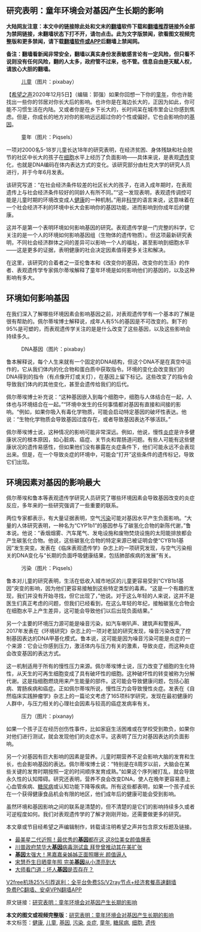  <h2>研究表明：童年环境会对基因产生长期的影响</h2> <p class="notice"><b>大陆网友注意：本文中的链接除此处和文末的<a href="https://github.com/bannedbook/fanqiang" >翻墙</a>软件下载和<a href="https://github.com/killgcd/justmysocks/blob/master/README.md">翻墙推荐</a>链接外全部为禁网链接，未翻墙状态下打不开，请勿点击。此为文字版禁闻，欲看图文视频完整版和更多禁闻，请下载<a href="https://github.com/bannedbook/fanqiang">翻墙软件或APP</a>后翻墙上禁闻网。</p><p>备注：翻墙看新闻非常安全，翻墙以真实身份发表敏感言论有一定风险，但只看不说则没有任何风险，翻的人太多，政府管不过来，也不管。信息自由是天赋人权，请放心大胆的翻墙。</b></p>  <div class="entry"> <figure><figcaption><a href="https://www.bannedbook.org/bnews/tag/%E5%84%BF%E7%AB%A5/" class="st_tag internal_tag" rel="tag" title="标签 儿童 下的日志">儿童</a>（图片：pixabay）</figcaption></figure> <p>【<span class='wp_keywordlink_affiliate'><a href="https://www.soundofhope.org" title="希望之声" target="_blank">希望之声</a></span>2020年12月5日】（编辑：郭强）如果你回想一下你的<a href="https://www.bannedbook.org/bnews/tag/%E7%AB%A5%E5%B9%B4/" class="st_tag internal_tag" rel="tag" title="标签 童年 下的日志">童年</a>，你也许能找出一些你的邻居对你长大后的影响。也许你是在海边长大的，正因为如此，你可能不习惯生活在内陆。又或者你是在乡下长大的，长时间呆在城市里会让你感到焦虑。但是，你成长的地方对你的影响远远超过你的个性或偏好。它也会影响你的<a href="https://www.bannedbook.org/bnews/tag/%E5%9F%BA%E5%9B%A0/" class="st_tag internal_tag" rel="tag" title="标签 基因 下的日志">基因</a>。</p> <figure><figcaption>童年（图片：Piqsels）</figcaption></figure> <p>一项对2000名5-18岁儿童长达18年的研究表明，在经济贫困、身体残缺和社会脱节的社区中长大的孩子在<a href="https://www.bannedbook.org/bnews/tag/%E7%BB%86%E8%83%9E/" class="st_tag internal_tag" rel="tag" title="标签 细胞 下的日志">细胞</a>水平上经历了负面影响——具体来说，是表观<a href="https://www.bannedbook.org/bnews/tag/%E9%81%97%E4%BC%A0/" class="st_tag internal_tag" rel="tag" title="标签 遗传 下的日志">遗传</a>变化，也就是DNA编码在体内表达方式的变化。该研究部分由杜克大学的研究人员进行，并于今年6月发表。</p> <p>该研究写道：“在社会经济条件较差的社区长大的孩子，在进入成年期时，在表观遗传上与社会经济条件较好的同龄人有所不同。”“这一发现表明，表观遗传调控可能是儿童时期的环境改变成人<a href="https://www.bannedbook.org/bnews/tag/%e5%81%a5%e5%ba%b7/" class="st_tag internal_tag" rel="tag" title="标签 健康 下的日志">健康</a>的一种机制。”用非<span class='wp_keywordlink'><a href="https://www.bannedbook.org/forum11/topic309.html" title="禁片：“科学”的棍子" target="_blank">科学</a></span>的语言来说，这意味着在一个社会经济不利的环境中长大会影响你的基因功能，进而影响到你成年后的健康。</p> <p>这并不是第一个表明环境如何影响基因的研究。表观遗传学是一门完整的科学，它关注的是一个人的环境如何影响基因组（生物体的遗传物质）。但这项最新研究表明，不同社会经济群体之间的差异可以影响一个人的福祉，甚至影响到细胞水平——这是更多的证据，表明健康的社会决定因素值得更多关注和解决。</p>  <p>在这里，该研究的合着者之一亚伦鲁本和《改变你的基因，改变你的生活》的作者、表观遗传学专家佩尔蒂埃解释了童年环境是如何影响他们的基因的，以及这种影响有多大。</p> <h2>环境如何影响基因</h2> <p>在我们深入了解哪些环境因素会影响基因之前，对表观遗传学有一个基本的了解是很有帮助的。佩尔蒂埃博士解释说，成年人有5%的基因是不可改变的。剩下的95%是可塑的，而表观遗传学关注的是是什么改变了这些基因，以及这些影响会持续多久。</p> <figure><figcaption>DNA基因（图片：pixabay）</figcaption></figure> <p>鲁本解释说，每个人生来就有一个固定的DNA结构，但这个DNA不是在真空中运作的，它从我们体内的化合物和蛋白质中获取指令。环境的变化会改变我们的DNA得到的指令（有点像开灯或关灯），在基因上留下标记。这些改变了的指令会导致我们体内的其他变化，甚至会遗传给我们的后代。</p> <p>佩尔蒂埃博士补充说：“这种基因嵌入到每个细胞中，细胞与人体结合在一起，人体也与环境结合在一起。”“环境中发生的任何事情都对基因有直接和间接的影响。“例如，如果你吸入有毒化学物质，可能会启动特定基因的破坏性表达。他说：“生物化学物质会导致基因过度存在，或者导致基因表达不够活跃。”</p>  <p>佩尔蒂埃博士说，这种情况的影响可能非常深远。例如，他说，慢性<a href="https://www.bannedbook.org/bnews/tag/%E7%82%8E%E7%97%87/" class="st_tag internal_tag" rel="tag" title="标签 炎症 下的日志">炎症</a>是许多健康状况的根本原因，如心脏病、癌症、关节炎和胃肠道问题。有些人可能有这些健康状况的遗传易感性，但如果他们没有暴露在炎症条件下，他们可能永远不会表现出来。但是，在一个导致炎症的环境中，可能会“打开”这些条件的遗传标记，导致它们出现。</p> <h2>环境因素对基因的影响最大</h2> <p>佩尔蒂埃和鲁本等表观遗传学研究人员研究了哪些环境因素会导致基因改变的炎症反应，多年来的一些研究强调了一些重要的联系。</p> <p>两位专家都表示，有大量证据表明，空气<a href="https://www.bannedbook.org/bnews/tag/%e6%b1%a1%e6%9f%93/" class="st_tag internal_tag" rel="tag" title="标签 污染 下的日志">污染</a>可能对基因水平产生负面影响。“大量的人体研究表明，一种名为“CYP1b1”的基因参与了碳氢化合物的新陈代谢，”鲁本说。他说：“香烟烟雾、汽车尾气、发电设施和废物焚烧设施的太阳能排放都会产生碳氢化合物。他说，这些碳氢化合物的特定来源已被证明会使“CYB1b1基因”发生突变。发表在《临床表观遗传学》杂志上的一项研究发现，与空气污染相关的DNA变化与“长期的负面呼吸健康结果，包括肺部疾病的发展”有关。</p> <figure><figcaption>污染（图片：Piqsels）</figcaption></figure> <p>鲁本对儿童的研究表明，生活在低收入城市地区的儿童更容易受到“CYB1b1基因”突变的影响，因为他们更容易接触到这些特定类型的毒素。“这是一个有趣的发现，我们并没有开始寻找，但它出现了，”他说。对于这么年轻的人来说，这并不是医生们真正考虑的问题，但我们已经看到，在这么年轻的年纪，接触碳氢化合物会在细胞水平上产生差异，这可能会导致他们以后出现负面结果。”</p>  <p>另一个主要的环境压力源可能是噪音污染，如汽车喇叭声、建筑声和警报声。2017年发表在《环境研究》杂志上的一项对老鼠的研究发现，噪音污染改变了控制基因表达的DNA甲基化模式。鲁本说，这可能是因为噪音污染可能是炎症的一个来源：它会让你感到压力，激活体内与压力有关的激素，导致炎症，而这种炎症会改变基因的表达方式。</p> <p>这一机制适用于所有的慢性压力来源。佩尔蒂埃博士说，压力改变了细胞的生化特性，从天生的可再生细胞变成了具有破坏性的细胞。这种破坏性的转变被称为分解代谢。这是指细胞燃烧用来产生能量的部件。这可能会导致健康问题，包括心脏病、胃肠疾病和癌症。正如佩尔蒂埃所说，慢性压力会导致慢性炎症。发表在《自然临床实践肿瘤学》杂志上的一篇论文考虑了165项科学研究，发现在最初健康的人群中，与压力相关的心理社会因素与较高的癌症发病率有关。</p> <figure><figcaption>压力（图片：pixanay)</figcaption></figure> <p>如果一个孩子正在经历创伤性事件，比如家庭生活困难或在学校受到欺负，如果你对他们进行测试，就会发现他们的炎症水平。这表明了压力对基因表达的负面影响。</p> <p>另一个对基因有巨大影响的因素是营养。儿童时期营养不足会影响大脑的发育和生长，也会影响基因的表达。佩尔蒂埃博士说：“特别是在8周岁以前，大脑会在某些关键的发育时期按照一定的时间顺序发育成熟。”如果这个序列被打乱，就会导致永久性的认知障碍。研究还表明，营养不良会改变DNA，使人在晚年更容易患上心血管疾病、<a href="https://www.bannedbook.org/bnews/tag/%e7%b3%96%e5%b0%bf%e7%97%85/" class="st_tag internal_tag" rel="tag" title="标签 糖尿病 下的日志">糖尿病</a>或认知功能下降等疾病。所有这些都表明，如果一个孩子成长在一个获得健康食品机会有限的地区，他们成年后的健康可能会受到影响。</p>  <p>虽然环境和基因影响之间的联系是清楚的，但不清楚的是它们的影响持续多久或者可逆程度如何。我们对表观遗传学的了解才刚刚开始，还需要做更多的研究。</p> <p>本文章或节目经希望之声编辑制作，转载请注明希望之声并包含原文标题及链接。</p> <ul class='op-related-articles' title='相关阅读'> <li><a href='https://www.bannedbook.org/bnews/yule/20201201/1439961.html' target='_blank'>最美星二代近照！最优秀的<b>基因</b>都在这 这8位美女颜值爆表</a></li> <li><a href='https://www.bannedbook.org/bnews/comments/20201129/1439024.html' target='_blank'>川普政府禁华大<b>基因</b>病毒测试盒 拜登曾推动其在美扩张</a></li> <li><a href='https://www.bannedbook.org/bnews/yule/20201129/1439019.html' target='_blank'><b>基因</b>太强大！黑嘉嘉亲姊姊正面照曝光 颜值逼人</a></li> <li><a href='https://www.bannedbook.org/bnews/yule/20201124/1436089.html' target='_blank'>宋慧乔生日晒童年照 完美<b>基因</b>从小漂亮到大</a></li> <li><a href='https://www.bannedbook.org/bnews/lifebaike/20201121/1434676.html' target='_blank'>大师看门道：坏人<b>基因</b>是否存在？</a></li> </ul> <p class="texttj"> <a href="https://www.bannedbook.org/forum23/topic22702.html" target="_blank">V2free机场25%引荐返利：全平台免费SS/V2ray节点+经济套餐高速翻墙</a><br/> <a href="https://github.com/bannedbook/fanqiang/wiki/%E7%A6%81%E9%97%BB%E7%BD%91%E5%AE%89%E5%8D%93%E7%BF%BB%E5%A2%99%E6%96%B0%E9%97%BBAPP" target="_blank">免费PC翻墙、安卓VPN翻墙APP</a></p><p>原文链接：<a class="src_link"  href="https://www.soundofhope.org/post/449731" target="_blank">研究表明：童年环境会对基因产生长期的影响</a></p><a name='sharetosocial'></a>       <div><b>本文的图文或视频完整版</b>：<a href='https://www.bannedbook.org/bnews/comments/20201205/1442647.html'>研究表明：童年环境会对基因产生长期的影响</a></div>  </div><!--END ENTRY--> <div class="postfooter"> <div>本文标签：<a href="https://www.bannedbook.org/bnews/tag/%e5%81%a5%e5%ba%b7/" rel="tag">健康</a>, <a href="https://www.bannedbook.org/bnews/tag/%E5%84%BF%E7%AB%A5/" rel="tag">儿童</a>, <a href="https://www.bannedbook.org/bnews/tag/%E5%9F%BA%E5%9B%A0/" rel="tag">基因</a>, <a href="https://www.bannedbook.org/bnews/tag/%e6%b1%a1%e6%9f%93/" rel="tag">污染</a>, <a href="https://www.bannedbook.org/bnews/tag/%E7%82%8E%E7%97%87/" rel="tag">炎症</a>, <a href="https://www.bannedbook.org/bnews/tag/%E7%AB%A5%E5%B9%B4/" rel="tag">童年</a>, <a href="https://www.bannedbook.org/bnews/tag/%e7%b3%96%e5%b0%bf%e7%97%85/" rel="tag">糖尿病</a>, <a href="https://www.bannedbook.org/bnews/tag/%E7%BB%86%E8%83%9E/" rel="tag">细胞</a>, <a href="https://www.bannedbook.org/bnews/tag/%E9%81%97%E4%BC%A0/" rel="tag">遗传</a></div>  </div><!--END POSTFOOTER--> 